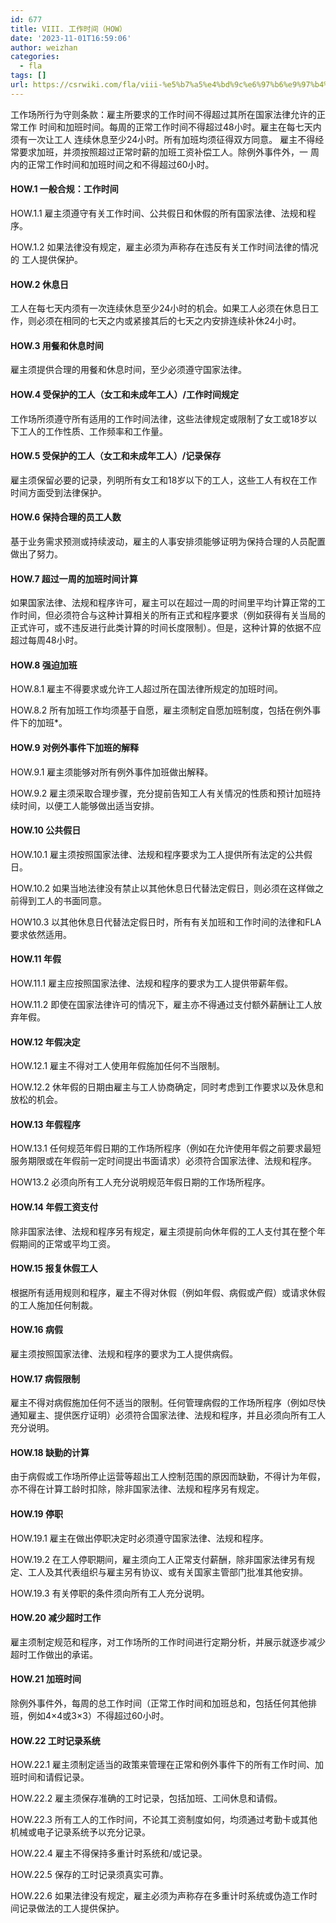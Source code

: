 ```yaml
---
id: 677
title: VIII. 工作时间（HOW）
date: '2023-11-01T16:59:06'
author: weizhan
categories:
  - fla
tags: []
url: https://csrwiki.com/fla/viii-%e5%b7%a5%e4%bd%9c%e6%97%b6%e9%97%b4%ef%bc%88how%ef%bc%89-677
---
```


工作场所行为守则条款：雇主所要求的工作时间不得超过其所在国家法律允许的正常工作 时间和加班时间。每周的正常工作时间不得超过48小时。雇主在每七天内须有一次让工人 连续休息至少24小时。所有加班均须征得双方同意。 雇主不得经常要求加班，并须按照超过正常时薪的加班工资补偿工人。除例外事件外，一 周内的正常工作时间和加班时间之和不得超过60小时。

#### HOW\.1 一般合规：工作时间

HOW\.1.1 雇主须遵守有关工作时间、公共假日和休假的所有国家法律、法规和程序。

HOW\.1.2 如果法律没有规定，雇主必须为声称存在违反有关工作时间法律的情况的 工人提供保护。

#### HOW\.2 休息日

工人在每七天内须有一次连续休息至少24小时的机会。如果工人必须在休息日工作，则必须在相同的七天之内或紧接其后的七天之内安排连续补休24小时。

#### HOW\.3 用餐和休息时间

雇主须提供合理的用餐和休息时间，至少必须遵守国家法律。

#### HOW\.4 受保护的工人（女工和未成年工人）/工作时间规定

工作场所须遵守所有适用的工作时间法律，这些法律规定或限制了女工或18岁以下工人的工作性质、工作频率和工作量。

#### HOW\.5 受保护的工人（女工和未成年工人）/记录保存

雇主须保留必要的记录，列明所有女工和18岁以下的工人，这些工人有权在工作时间方面受到法律保护。

#### HOW\.6 保持合理的员工人数

基于业务需求预测或持续波动，雇主的人事安排须能够证明为保持合理的人员配置做出了努力。

#### HOW\.7 超过一周的加班时间计算

如果国家法律、法规和程序许可，雇主可以在超过一周的时间里平均计算正常的工作时间，但必须符合与这种计算相关的所有正式和程序要求（例如获得有关当局的正式许可，或不违反进行此类计算的时间长度限制）。但是，这种计算的依据不应超过每周48小时。

#### HOW\.8 强迫加班

HOW\.8.1 雇主不得要求或允许工人超过所在国法律所规定的加班时间。

HOW\.8.2 所有加班工作均须基于自愿，雇主须制定自愿加班制度，包括在例外事件下的加班\*。

#### HOW\.9 对例外事件下加班的解释

HOW\.9.1 雇主须能够对所有例外事件加班做出解释。

HOW\.9.2 雇主须采取合理步骤，充分提前告知工人有关情况的性质和预计加班持续时间，以便工人能够做出适当安排。

#### HOW\.10 公共假日

HOW\.10.1 雇主须按照国家法律、法规和程序要求为工人提供所有法定的公共假日。

HOW\.10.2 如果当地法律没有禁止以其他休息日代替法定假日，则必须在这样做之前得到工人的书面同意。

HOW10.3 以其他休息日代替法定假日时，所有有关加班和工作时间的法律和FLA要求依然适用。

#### HOW\.11 年假

HOW\.11.1 雇主应按照国家法律、法规和程序的要求为工人提供带薪年假。

HOW\.11.2 即使在国家法律许可的情况下，雇主亦不得通过支付额外薪酬让工人放弃年假。

#### HOW\.12 年假决定

HOW\.12.1 雇主不得对工人使用年假施加任何不当限制。

HOW\.12.2 休年假的日期由雇主与工人协商确定，同时考虑到工作要求以及休息和放松的机会。

#### HOW\.13 年假程序

HOW\.13.1 任何规范年假日期的工作场所程序（例如在允许使用年假之前要求最短服务期限或在年假前一定时间提出书面请求）必须符合国家法律、法规和程序。

HOW13.2 必须向所有工人充分说明规范年假日期的工作场所程序。

#### HOW\.14 年假工资支付

除非国家法律、法规和程序另有规定，雇主须提前向休年假的工人支付其在整个年假期间的正常或平均工资。

#### HOW\.15 报复休假工人

根据所有适用规则和程序，雇主不得对休假（例如年假、病假或产假）或请求休假的工人施加任何制裁。

#### HOW\.16 病假

雇主须按照国家法律、法规和程序的要求为工人提供病假。

#### HOW\.17 病假限制

雇主不得对病假施加任何不适当的限制。任何管理病假的工作场所程序（例如尽快通知雇主、提供医疗证明）必须符合国家法律、法规和程序，并且必须向所有工人充分说明。

#### HOW\.18 缺勤的计算

由于病假或工作场所停止运营等超出工人控制范围的原因而缺勤，不得计为年假，亦不得在计算工龄时扣除，除非国家法律、法规和程序另有规定。

#### HOW\.19 停职

HOW\.19.1 雇主在做出停职决定时必须遵守国家法律、法规和程序。

HOW\.19.2 在工人停职期间，雇主须向工人正常支付薪酬，除非国家法律另有规定、工人及其代表组织与雇主另有协议、或有关国家主管部门批准其他安排。

HOW\.19.3 有关停职的条件须向所有工人充分说明。

#### HOW\.20 减少超时工作

雇主须制定规范和程序，对工作场所的工作时间进行定期分析，并展示就逐步减少超时工作做出的承诺。

#### HOW\.21 加班时间

除例外事件外，每周的总工作时间（正常工作时间和加班总和，包括任何其他排班，例如4×4或3×3）不得超过60小时。

#### HOW\.22 工时记录系统

HOW\.22.1 雇主须制定适当的政策来管理在正常和例外事件下的所有工作时间、加班时间和请假记录。

HOW\.22.2 雇主须保存准确的工时记录，包括加班、工间休息和请假。

HOW\.22.3 所有工人的工作时间，不论其工资制度如何，均须通过考勤卡或其他机械或电子记录系统予以充分记录。

HOW\.22.4 雇主不得保持多重计时系统和/或记录。

HOW\.22.5 保存的工时记录须真实可靠。

HOW\.22.6 如果法律没有规定，雇主必须为声称存在多重计时系统或伪造工作时间记录做法的工人提供保护。
